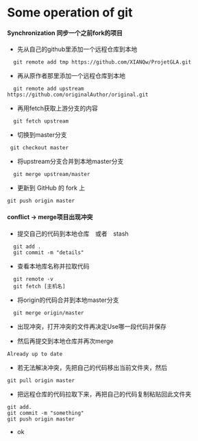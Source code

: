 # Some operation of git

#### Synchronization 同步一个之前fork的项目

 - 先从自己的github里添加一个远程仓库到本地

```
  git remote add tmp https://github.com/XIANQw/ProjetGLA.git
```
 - 再从原作者那里添加一个远程仓库到本地

```
  git remote add upstream https://github.com/originalAuthor/original.git
```
 - 再用fetch获取上游分支的内容

```
  git fetch upstream
```
 - 切换到master分支

```
 git checkout master
```
 - 将upstream分支合并到本地master分支

```
  git merge upstream/master
```
 - 更新到 GitHub 的 fork 上

```
git push origin master
```

#### conflict -> merge项目出现冲突
 - 提交自己的代码到本地仓库　或者　stash
 ```
   git add .
   git commit -m "details"
 ```
 - 查看本地库名称并拉取代码
```
  git remote -v
  git fetch [主机名]
```
 - 将origin的代码合并到本地master分支
```
  git merge origin/master
```
 - 出现冲突，打开冲突的文件再决定Use哪一段代码并保存

 - 然后再提交到本地仓库并再次merge
```
Already up to date
```
- 若无法解决冲突，先把自己的代码移出当前文件夹，然后
```
git pull origin master
```
- 把远程仓库的代码拉取下来，再把自己的代码复制粘贴回此文件夹
```
git add.
git commit -m "something"
git push origin master
```
- ok

